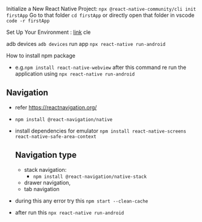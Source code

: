 Initialize a New React Native Project: `npx @react-native-community/cli init firstApp` 
Go to that folder `cd firstApp` or directly open that folder in vscode `code -r firstApp`

Set Up Your Environment : [link](https://reactnative.dev/docs/set-up-your-environment)
cle

adb devices `adb devices`
run app `npx react-native run-android`

How to install npm package 
- e.g.`npm install react-native-webview` after this command re run the application using `npx react-native run-android`

## Navigation
- refer https://reactnavigation.org/
- `npm install @react-navigation/native`
-  install dependencies for emulator  `npm install react-native-screens react-native-safe-area-context`

    ## Navigation type
    -   stack navigation:
        - `npm install @react-navigation/native-stack`
    -   drawer navigation,
    -   tab navigation
- during this any error try this `npm start --clean-cache`
- after run this `npx react-native run-android`

